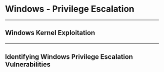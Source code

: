 # Windows - Privilege Escalation



***

## Windows Kernel Exploitation

###

***

## Identifying Windows Privilege Escalation Vulnerabilities

###

```bash
```

